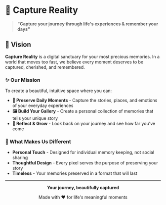 # 🎨 Capture Reality

> **"Capture your journey through life's experiences & remember your days"**

## 🌟 Vision

**Capture Reality** is a digital sanctuary for your most precious memories. In a world that moves too fast, we believe every moment deserves to be captured, cherished, and remembered.

### ✨ Our Mission
To create a beautiful, intuitive space where you can:
- **📅 Preserve Daily Moments** - Capture the stories, places, and emotions of your everyday experiences
- **🖼️ Build Your Gallery** - Create a personal collection of memories that tells your unique story
- **🌟 Reflect & Grow** - Look back on your journey and see how far you've come


### 🚀 What Makes Us Different
- **Personal Touch** - Designed for individual memory keeping, not social sharing
- **Thoughtful Design** - Every pixel serves the purpose of preserving your story
- **Timeless** - Your memories preserved in a format that will last

---

<div align="center">
  <p><strong>Your journey, beautifully captured</strong></p>
  <p>Made with ❤️ for life's meaningful moments</p>
</div>